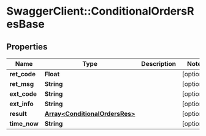 # SwaggerClient::ConditionalOrdersResBase

## Properties
Name | Type | Description | Notes
------------ | ------------- | ------------- | -------------
**ret_code** | **Float** |  | [optional] 
**ret_msg** | **String** |  | [optional] 
**ext_code** | **String** |  | [optional] 
**ext_info** | **String** |  | [optional] 
**result** | [**Array&lt;ConditionalOrdersRes&gt;**](ConditionalOrdersRes.md) |  | [optional] 
**time_now** | **String** |  | [optional] 


